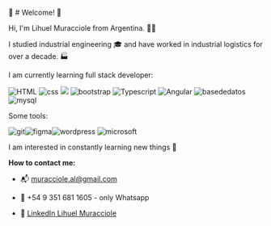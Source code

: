 :star2: # Welcome! :star2:

 Hi, I'm Lihuel Muracciole from Argentina. 👋🏼
 
 I studied industrial engineering 🎓 and have worked in industrial logistics for over a decade. 🏭

I am currently learning full stack developer:

![HTML](https://cdn0.iconfinder.com/data/icons/HTML5/32/HTML_Logo.png "HTML") ![css](https://cdn3.iconfinder.com/data/icons/lexter-flat-colorfull-file-formats/56/css-32.png "css") ![](https://cdn4.iconfinder.com/data/icons/logos-and-brands/512/187_Js_logo_logos-32.png) ![bootstrap](https://cdn1.iconfinder.com/data/icons/bootstrap/16/bootstrap-32.png "bootstrap") ![Typescript](https://cdn3.iconfinder.com/data/icons/teenyicons-outline-vol-3/15/typescript-32.png "Typescript") ![Angular](https://cdn3.iconfinder.com/data/icons/logos-3/250/angular-32.png "Angular") ![basededatos](https://cdn0.iconfinder.com/data/icons/Hosting_Icons/32/database-px-png.png "basededatos")   ![mysql](https://cdn4.iconfinder.com/data/icons/logos-3/181/MySQL-32.png "mysql")


Some tools:

![git](https://cdn3.iconfinder.com/data/icons/social-media-2169/24/social_media_social_media_logo_git-32.png "git")![figma](https://cdn4.iconfinder.com/data/icons/logos-brands-in-colors/3000/figma-logo-32.png "figma")![wordpress](https://cdn3.iconfinder.com/data/icons/social-media-2169/24/social_media_social_media_logo_wordpress-32.png "wordpress") ![microsoft](https://cdn3.iconfinder.com/data/icons/popular-services-brands-vol-2/512/microsoft-office-32.png "microsoft")


 I am interested in constantly learning new things 👀
 

**How to contact me:**

* 📬 muracciole.al@gmail.com

* 📲 +54 9 351 681 1605 - only Whatsapp

* 💼 [LinkedIn Lihuel Muracciole](https://www.linkedin.com/in/a-lihuel-muracciole-89088a96/ "LinkedIn Lihuel Muracciole")
